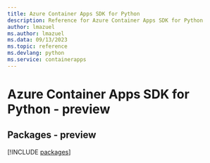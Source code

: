 ```yaml
---
title: Azure Container Apps SDK for Python
description: Reference for Azure Container Apps SDK for Python
author: lmazuel
ms.author: lmazuel
ms.data: 09/13/2023
ms.topic: reference
ms.devlang: python
ms.service: containerapps
---
```

# Azure Container Apps SDK for Python - preview
## Packages - preview
[!INCLUDE [packages](container-apps-index.md)]